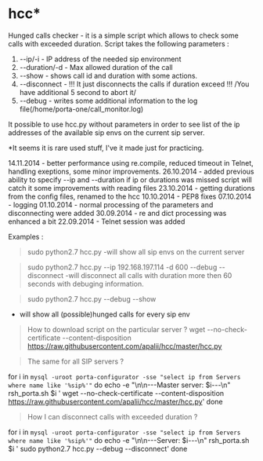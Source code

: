 hcc*
===

Hunged calls checker - it is a simple script which allows to check some calls with exceeded duration.
Script takes the following parameters :
1) --ip/-i - IP address of the needed sip environment
2) --duration/-d - Max allowed duration of the call
3) --show - shows call id and duration with some actions.
4) --disconnect - !!! It just disconnects the calls if duration exceed !!!
                      /You have additional 5 second to abort it/
5) --debug - writes some additional information to the log file(/home/porta-one/call_monitor.log)

It possible to use hcc.py without parameters in order to see list of the ip addresses of the available sip envs
on the current sip server.

*It seems it is rare used stuff, I've it made just for practicing.

14.11.2014 - better performance using re.compile, reduced timeout in Telnet,
             handling exeptions, some minor improvements.
26.10.2014 - added previous ability to specify --ip and --duration
             if ip or durations was missed script will catch it
             some improvements with reading files
23.10.2014 - getting durations from the config files, renamed to the hcc
10.10.2014 - PEP8 fixes
07.10.2014 - logging
01.10.2014 - normal processing of the parameters and disconnecting were added
30.09.2014 - re and dict processing was enhanced a bit
22.09.2014 - Telnet session was added

Examples :

> sudo python2.7 hcc.py
-will show all sip envs on the current server

> sudo python2.7 hcc.py --ip 192.168.197.114 -d 600 --debug --disconnect
-will disconnect all calls with duration more then 60 seconds with debuging information. 

> sudo python2.7 hcc.py --debug --show
- will show all (possible)hunged calls for every sip env

> How to download script on the particular server ?
wget --no-check-certificate --content-disposition https://raw.githubusercontent.com/apalii/hcc/master/hcc.py

> The same for all SIP servers ?

for i in `mysql -uroot porta-configurator -sse "select ip from Servers where name like '%sip%'"`
do
    echo -e "\n\n---Master server: $i---\n"
    rsh_porta.sh $i '
    wget --no-check-certificate --content-disposition https://raw.githubusercontent.com/apalii/hcc/master/hcc.py'
done

> How I can disconnect calls with exceeded  duration ?

for i in `mysql -uroot porta-configurator -sse "select ip from Servers where name like '%sip%'"`
do
    echo -e "\n\n---Server: $i---\n"
    rsh_porta.sh $i '
    sudo python2.7 hcc.py --debug --disconnect'
done

